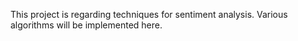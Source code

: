 This project is regarding techniques for sentiment analysis. Various algorithms will be implemented here.
